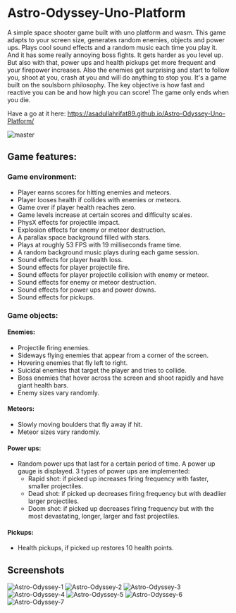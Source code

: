 # Astro-Odyssey-Uno-Platform
A simple space shooter game built with uno platform and wasm. This game adapts to your screen size, generates random enemies, objects and power ups. Plays cool sound effects and a random music each time you play it. And it has some really annoying boss fights. It gets harder as you level up. But also with that, power ups and health pickups get more frequent and your firepower increases. Also the enemies get surprising and start to follow you, shoot at you, crash at you and will do anything to stop you. It's a game built on the soulsborn philosophy. The key objective is how fast and reactive you can be and how high you can score! The game only ends when you die.

Have a go at it here: https://asadullahrifat89.github.io/Astro-Odyssey-Uno-Platform/

![master](https://github.com/asadullahrifat89/Astro-Odyssey-Uno-Platform/actions/workflows/main.yml/badge.svg)

## Game features:
### Game environment:
* Player earns scores for hitting enemies and meteors.
* Player looses health if collides with enemies or meteors.
* Game over if player health reaches zero.
* Game levels increase at certain scores and difficulty scales.
* PhysX effects for projectile impact.
* Explosion effects for enemy or meteor destruction.
* A parallax space background filled with stars.
* Plays at roughly 53 FPS with 19 milliseconds frame time.
* A random background music plays during each game session.
* Sound effects for player health loss.
* Sound effects for player projectile fire.
* Sound effects for player projectile collision with enemy or meteor.
* Sound effects for enemy or meteor destruction.
* Sound effects for power ups and power downs.
* Sound effects for pickups.

### Game objects:
#### Enemies:
* Projectile firing enemies.
* Sideways flying enemies that appear from a corner of the screen.
* Hovering enemies that fly left to right.
* Suicidal enemies that target the player and tries to collide.
* Boss enemies that hover across the screen and shoot rapidly and have giant health bars.
* Enemy sizes vary randomly.

#### Meteors:
* Slowly moving boulders that fly away if hit.
* Meteor sizes vary randomly.

#### Power ups:
* Random power ups that last for a certain period of time. A power up gauge is displayed. 3 types of power ups are implemented:
  * Rapid shot: if picked up increases firing frequency with faster, smaller projectiles.
  * Dead shot: if picked up decreases firing frequency but with deadlier larger projectiles.
  * Doom shot: if picked up decreases firing frequency but with the most devastating, longer, larger and fast projectiles.

#### Pickups:
* Health pickups, if picked up restores 10 health points.

## Screenshots
![Astro-Odyssey-1](https://user-images.githubusercontent.com/25480176/183248690-056e3a11-1ebf-4539-a4d7-f104d6b9ad5b.png)
![Astro-Odyssey-2](https://user-images.githubusercontent.com/25480176/183248692-8456fc4d-c117-4e8a-b7c3-d9dd5d74d8fe.png)
![Astro-Odyssey-3](https://user-images.githubusercontent.com/25480176/183248694-31c3482c-4282-4912-aa25-7613a108c54d.png)
![Astro-Odyssey-4](https://user-images.githubusercontent.com/25480176/183248695-b2d8c386-ebf8-4878-bbd1-b0432bb29d33.png)
![Astro-Odyssey-5](https://user-images.githubusercontent.com/25480176/183248699-3e948232-f435-4c8d-ad7c-da77837fdd36.png)
![Astro-Odyssey-6](https://user-images.githubusercontent.com/25480176/183248700-fdf0cd9d-e83a-4702-a368-6f57fec95815.png)
![Astro-Odyssey-7](https://user-images.githubusercontent.com/25480176/183248703-5d64079c-f1fe-4016-9fab-40eb946397bd.png)

